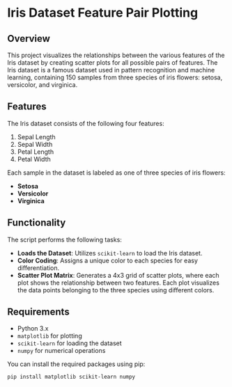 # Iris Dataset Feature Pair Plotting

## Overview

This project visualizes the relationships between the various features of the Iris dataset by creating scatter plots for all possible pairs of features. The Iris dataset is a famous dataset used in pattern recognition and machine learning, containing 150 samples from three species of iris flowers: setosa, versicolor, and virginica.

## Features
The Iris dataset consists of the following four features:
1. Sepal Length
2. Sepal Width
3. Petal Length
4. Petal Width

Each sample in the dataset is labeled as one of three species of iris flowers:
- **Setosa**
- **Versicolor**
- **Virginica**

## Functionality
The script performs the following tasks:
- **Loads the Dataset**: Utilizes `scikit-learn` to load the Iris dataset.
- **Color Coding**: Assigns a unique color to each species for easy differentiation.
- **Scatter Plot Matrix**: Generates a 4x3 grid of scatter plots, where each plot shows the relationship between two features. Each plot visualizes the data points belonging to the three species using different colors.

## Requirements
- Python 3.x
- `matplotlib` for plotting
- `scikit-learn` for loading the dataset
- `numpy` for numerical operations

You can install the required packages using pip:
```bash
pip install matplotlib scikit-learn numpy
